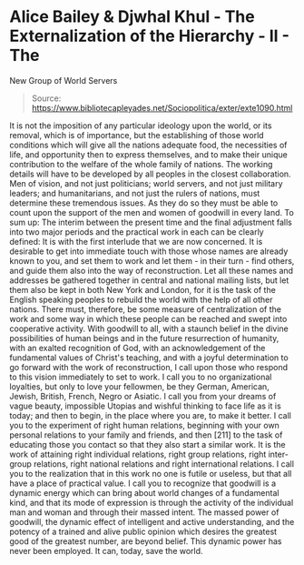 # Alice Bailey & Djwhal Khul - The Externalization of the Hierarchy - II - The
New Group of World Servers

> Source: https://www.bibliotecapleyades.net/Sociopolitica/exter/exte1090.html

It is not the imposition of any particular ideology upon the world, or its removal, which is of importance, but the establishing of those world conditions which will give all the nations adequate food, the necessities of life, and opportunity then to express themselves, and to make their unique contribution to the welfare of the whole family of nations.
The working details will have to be developed by all peoples in the closest collaboration. Men of vision, and not just politicians; world servers, and not just military leaders; and humanitarians, and not just the rulers of nations, must determine these tremendous issues. As they do so they must be able to count upon the support of the men and women of goodwill in every land. To sum up:
The interim between the present time and the final adjustment falls into two major periods and the practical work in each can be clearly defined:
It is with the first interlude that we are now concerned.
It is desirable to get into immediate touch with those whose names are already known to you, and set them to work and let them - in their turn - find others, and guide them also into the way of reconstruction. Let all these names and addresses be gathered together in central and national mailing lists, but let them also be kept in both New York and London, for it is the task of the English speaking peoples to rebuild the world with the help of all other nations. There must, therefore, be some measure of centralization of the work and some way in which these people can be reached and swept into cooperative activity.
With goodwill to all, with a staunch belief in the divine possibilities of human beings and in the future resurrection of humanity, with an exalted recognition of God, with an acknowledgement of the fundamental values of Christ's teaching, and with a joyful determination to go forward with the work of reconstruction, I call upon those who respond to this vision immediately to set to work.
I call you to no organizational loyalties, but only to love your fellowmen, be they German, American, Jewish, British, French, Negro or Asiatic. I call you from your dreams of vague beauty, impossible Utopias and wishful thinking to face life as it is today; and then to begin, in the place where you are, to make it better. I call you to the experiment of right human relations, beginning with your own personal relations to your family and friends, and then [211] to the task of educating those you contact so that they also start a similar work. It is the work of attaining right individual relations, right group relations, right inter-group relations, right national relations and right international relations. I call you to the realization that in this work no one is futile or useless, but that all have a place of practical value. I call you to recognize that goodwill is a dynamic energy which can bring about world changes of a fundamental kind, and that its mode of expression is through the activity of the individual man and woman and through their massed intent. The massed power of goodwill, the dynamic effect of intelligent and active understanding, and the potency of a trained and alive public opinion which desires the greatest good of the greatest number, are beyond belief. This dynamic power has never been employed. It can, today, save the world.
